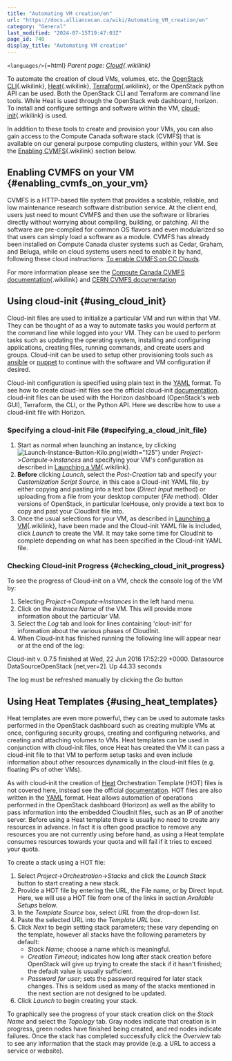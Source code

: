```yaml
---
title: "Automating VM creation/en"
url: "https://docs.alliancecan.ca/wiki/Automating_VM_creation/en"
category: "General"
last_modified: "2024-07-15T19:47:03Z"
page_id: 740
display_title: "Automating VM creation"
---
```


`<languages/>`{=html} *Parent page: [Cloud](https://docs.alliancecan.ca/Cloud "Cloud"){.wikilink}*

To automate the creation of cloud VMs, volumes, etc. the [ OpenStack CLI](https://docs.alliancecan.ca/OpenStack_command_line_clients " OpenStack CLI"){.wikilink}, [Heat](https://docs.alliancecan.ca/#Using_Heat_Templates "Heat"){.wikilink}, [Terraform](https://docs.alliancecan.ca/Terraform "Terraform"){.wikilink}, or the OpenStack python API can be used. Both the OpenStack CLI and Terraform are command line tools. While Heat is used through the OpenStack web dashboard, horizon. To install and configure settings and software within the VM, [ cloud-init](https://docs.alliancecan.ca/#Using_cloud-init " cloud-init"){.wikilink} is used.

In addition to these tools to create and provision your VMs, you can also gain access to the Compute Canada software stack (CVMFS) that is available on our general purpose computing clusters, within your VM. See the [ Enabling CVMFS](https://docs.alliancecan.ca/#Enabling_CVMFS_on_your_VM " Enabling CVMFS"){.wikilink} section below.

## Enabling CVMFS on your VM {#enabling_cvmfs_on_your_vm}

CVMFS is a HTTP-based file system that provides a scalable, reliable, and low maintenance research software distribution service. At the client end, users just need to mount CVMFS and then use the software or libraries directly without worrying about compiling, building, or patching. All the software are pre-compiled for common OS flavors and even modularized so that users can simply load a software as a module. CVMFS has already been installed on Compute Canada cluster systems such as Cedar, Graham, and Beluga, while on cloud systems users need to enable it by hand, following these cloud instructions: [To enable CVMFS on CC Clouds](https://github.com/ComputeCanada/CVMFS/tree/main/cvmfs-cloud-scripts).

For more information please see the [Compute Canada CVMFS documentation](https://docs.alliancecan.ca/Accessing_CVMFS "Compute Canada CVMFS documentation"){.wikilink} and [CERN CVMFS documentation](https://cvmfs.readthedocs.io/en/stable/)

## Using cloud-init {#using_cloud_init}

Cloud-init files are used to initialize a particular VM and run within that VM. They can be thought of as a way to automate tasks you would perform at the command line while logged into your VM. They can be used to perform tasks such as updating the operating system, installing and configuring applications, creating files, running commands, and create users and groups. Cloud-init can be used to setup other provisioning tools such as [ansible](https://docs.ansible.com/) or [puppet](https://puppet.com/) to continue with the software and VM configuration if desired.

Cloud-init configuration is specified using plain text in the [YAML](https://en.wikipedia.org/wiki/YAML) format. To see how to create cloud-init files see the official cloud-init [documentation](https://cloudinit.readthedocs.io/en/latest/). cloud-init files can be used with the Horizon dashboard (OpenStack\'s web GUI), Terraform, the CLI, or the Python API. Here we describe how to use a cloud-iinit file with Horizon.

### Specifying a cloud-init File {#specifying_a_cloud_init_file}

1.  Start as normal when launching an instance, by clicking ![](Launch-Instance-Button-Kilo.png "Launch-Instance-Button-Kilo.png"){width="125"} under *Project*-\>*Compute*-\>*Instances* and specifying your VM\'s configuration as described in [ Launching a VM](https://docs.alliancecan.ca/Cloud_Quick_Start#Launching_a_VM " Launching a VM"){.wikilink}.
2.  **Before** clicking *Launch*, select the *Post-Creation* tab and specify your *Customization Script Source*, in this case a Cloud-init YAML file, by either copying and pasting into a text box (*Direct Input* method) or uploading from a file from your desktop computer (*File* method). Older versions of OpenStack, in particular IceHouse, only provide a text box to copy and past your CloudInit file into.
3.  Once the usual selections for your VM, as described in [ Launching a VM](https://docs.alliancecan.ca/Cloud_Quick_Start#Launching_a_VM " Launching a VM"){.wikilink}, have been made and the Cloud-init YAML file is included, click *Launch* to create the VM. It may take some time for CloudInit to complete depending on what has been specified in the Cloud-init YAML file.

### Checking Cloud-init Progress {#checking_cloud_init_progress}

To see the progress of Cloud-init on a VM, check the console log of the VM by:

1.  Selecting *Project*-\>*Compute*-\>*Instances* in the left hand menu.
2.  Click on the *Instance Name* of the VM. This will provide more information about the particular VM.
3.  Select the *Log* tab and look for lines containing \'clout-init\' for information about the various phases of CloudInit.
4.  When Cloud-init has finished running the following line will appear near or at the end of the log:

Cloud-init v. 0.7.5 finished at Wed, 22 Jun 2016 17:52:29 +0000. Datasource DataSourceOpenStack \[net,ver=2\]. Up 44.33 seconds

The log must be refreshed manually by clicking the *Go* button

## Using Heat Templates {#using_heat_templates}

Heat templates are even more powerful, they can be used to automate tasks performed in the OpenStack dashboard such as creating multiple VMs at once, configuring security groups, creating and configuring networks, and creating and attaching volumes to VMs. Heat templates can be used in conjunction with cloud-init files, once Heat has created the VM it can pass a cloud-init file to that VM to perform setup tasks and even include information about other resources dynamically in the cloud-init files (e.g. floating IPs of other VMs).

As with cloud-init the creation of [Heat](https://wiki.openstack.org/wiki/Heat) Orchestration Template (HOT) files is not covered here, instead see the official [documentation](http://docs.openstack.org/developer/heat/template_guide/hot_guide.html). HOT files are also written in the [YAML](https://en.wikipedia.org/wiki/YAML) format. Heat allows automation of operations performed in the OpenStack dashboard (Horizon) as well as the ability to pass information into the embedded CloudInit files, such as an IP of another server. Before using a Heat template there is usually no need to create any resources in advance. In fact it is often good practice to remove any resources you are not currently using before hand, as using a Heat template consumes resources towards your quota and will fail if it tries to exceed your quota.

To create a stack using a HOT file:

1.  Select *Project*-\>*Orchestration*-\>*Stacks* and click the *Launch Stack* button to start creating a new stack.
2.  Provide a HOT file by entering the URL, the File name, or by Direct Input. Here, we will use a HOT file from one of the links in section *Available Setups* below.
3.  In the *Template Source* box, select *URL* from the drop-down list.
4.  Paste the selected URL into the *Template URL* box.
5.  Click *Next* to begin setting stack parameters; these vary depending on the template, however all stacks have the following parameters by default:
    - *Stack Name*; choose a name which is meaningful.
    - *Creation Timeout*; indicates how long after stack creation before OpenStack will give up trying to create the stack if it hasn\'t finished; the default value is usually sufficient.
    - *Password for user*; sets the password required for later stack changes. This is seldom used as many of the stacks mentioned in the next section are not designed to be updated.
6.  Click *Launch* to begin creating your stack.

To graphically see the progress of your stack creation click on the *Stack Name* and select the *Topology* tab. Gray nodes indicate that creation is in progress, green nodes have finished being created, and red nodes indicate failures. Once the stack has completed successfully click the *Overview* tab to see any information that the stack may provide (e.g. a URL to access a service or website).
